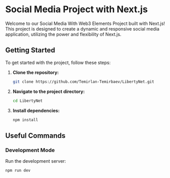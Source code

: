 # Social Media Project with Next.js

Welcome to our Social Media With Web3 Elements Project built with Next.js! This project is designed to create a dynamic
and responsive social media application, utilizing the power and flexibility of Next.js.

## Getting Started

To get started with the project, follow these steps:

1. **Clone the repository:**

    ```bash
    git clone https://github.com/Temirlan-Temirbaev/LibertyNet.git
    ```

2. **Navigate to the project directory:**

    ```bash
    cd LibertyNet
    ```

3. **Install dependencies:**

    ```bash
    npm install
    ```

## Useful Commands

### Development Mode

Run the development server:

```bash
npm run dev
